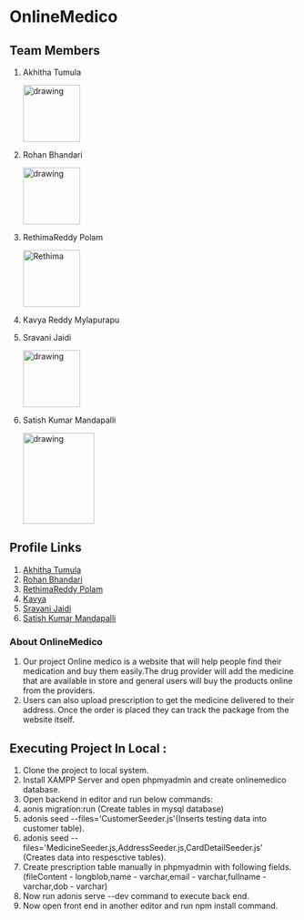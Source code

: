 # OnlineMedico

## Team Members
1. Akhitha Tumula

    <img src="Images/akhitha-picture.jpeg" alt="drawing" width="100"/>

2. Rohan Bhandari
    
    <img src="Images/rohan.jpg" alt="drawing" width="100"/>
    
3. RethimaReddy Polam

    <img src="Images/Rethima.jpeg" alt="Rethima" width="100"/>

4. Kavya Reddy Mylapurapu

   
5. Sravani Jaidi

    <img src="Images/Sravani.jpeg" alt="drawing" width="100"/>

6. Satish Kumar Mandapalli
   
    <img src="Images/satishkumar_Photo.jpg" alt="drawing" width="125" height="160"/>



## Profile Links
1. [Akhitha Tumula](https://github.com/thumula-akhitha)
2. [Rohan Bhandari](https://github.com/rohan6471)
3. [RethimaReddy Polam](https://github.com/Rethima-Reddy)
4. [Kavya](https://github.com/kavyareddy536886)
5. [Sravani Jaidi](https://github.com/Sravani537520/)
6. [Satish Kumar Mandapalli](https://github.com/mandapallisatish64)

### About OnlineMedico
1. Our project Online medico is a website that will help people find their medication and buy them easily.The drug provider will add the medicine that are available in store and general users will buy the products online from the providers.
2. Users can also upload prescription to get the medicine delivered to their address.
Once the order is placed they can track the package from the website itself.

## Executing Project In Local :
1. Clone the project to local system.
2. Install XAMPP Server and open phpmyadmin and create onlinemedico database.
3. Open backend in editor and run below commands:
  1. aonis migration:run (Create tables in mysql database)
  2. adonis seed --files='CustomerSeeder.js'(Inserts testing data into customer table).
  3. adonis seed --files='MedicineSeeder.js,AddressSeeder.js,CardDetailSeeder.js' (Creates data into respesctive tables).
  4. Create prescription table manually in phpmyadmin with following fields.(fileContent - longblob,name - varchar,email - varchar,fullname - varchar,dob - varchar)
4. Now run adonis serve --dev command to execute back end.
5. Now open front end in another editor and run npm install command.


